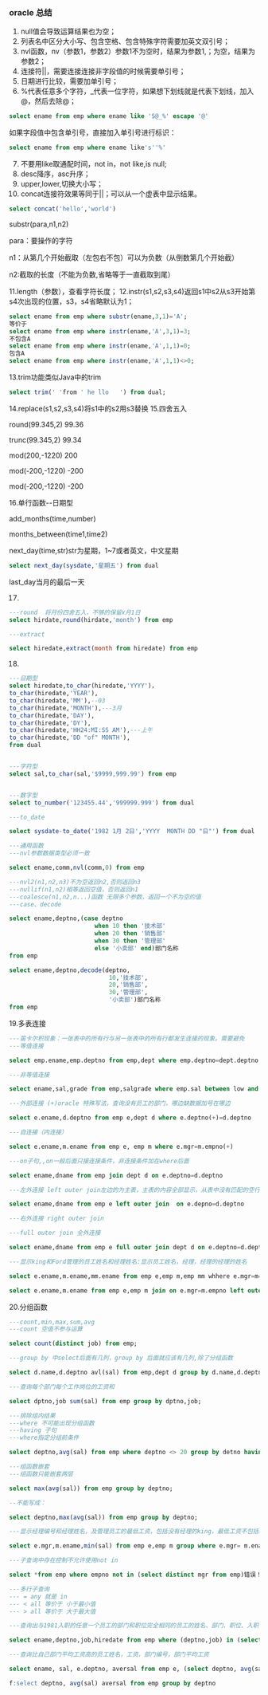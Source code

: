 ### oracle 总结

1. null值会导致运算结果也为空；
2. 列表名中区分大小写、包含空格、包含特殊字符需要加英文双引号；
3. nvl函数，nv（参数1，参数2）参数1不为空时，结果为参数1,；为空，结果为参数2；
4. 连接符||，需要连接连接非字段值的时候需要单引号；
5. 日期进行比较，需要加单引号；
6. %代表任意多个字符，_代表一位字符，如果想下划线就是代表下划线，加入@，然后去除@；
```sql
select ename from emp where ename like 'S@_%' escape '@'
```
如果字段值中包含单引号，直接加入单引号进行标识：  

```sql
select ename from emp where ename like's''%'
```
7. 不要用like取通配时间，not in，not like,is null;
8. desc降序，asc升序；
9. upper,lower,切换大小写；
10. concat连接符效果等同于||；可以从一个虚表中显示结果。

```sql
select concat('hello','world')
```
substr(para,n1,n2)

para：要操作的字符

n1：从第几个开始截取（左包右不包）可以为负数（从倒数第几个开始截）

n2:截取的长度（不能为负数,省略等于一直截取到尾）

11.length（参数），查看字符长度；
12.instr(s1,s2,s3,s4)返回s1中s2从s3开始第s4次出现的位置，s3，s4省略默认为1；


```sql
select ename from emp where substr(ename,3,1)='A';
等价于
select ename from emp where instr(ename,'A',3,1)=3;
不包含A
select ename from emp where instr(ename,'A',1,1)=0;
包含A
select ename from emp where instr(ename,'A',1,1)<>0;
```
13.trim功能类似Java中的trim

```sql
select trim(' 'from ' he llo   ') from dual;
```
14.replace(s1,s2,s3,s4)将s1中的s2用s3替换
15.四舍五入

round(99.345,2)  99.36

trunc(99.345,2)  99.34

mod(200,-1220)   200

mod(-200,-1220)  -200

mod(-200,-1220)  -200

16.单行函数--日期型

add_months(time,number)

months_between(time1,time2)

next_day(time,str)str为星期，1~7或者英文，中文星期

```sql
select next_day(sysdate,'星期五') from dual
```
last_day当月的最后一天

17.

```sql
---round  将月份四舍五入，不够的保留x月1日
select hirdate,round(hirdate,'month') from emp

---extract

select hiredate,extract(month from hiredate) from emp
```
18.

```sql
---日期型
select hiredate,to_char(hiredate,'YYYY')，
to_char(hiredate,'YEAR'),
to_char(hiredate,'MM'),--03
to_char(hiredate,'MONTH'),---3月
to_char(hiredate,'DAY'),
to_char(hiredate,'DY'),
to_char(hiredate,'HH24:MI:SS AM'),---上午
to_char(hiredate,'DD "of" MONTH'),
from dual


---字符型
select sal,to_char(sal,'$9999,999.99') from emp


---数字型
select to_number('123455.44','999999.999') from dual

---to_date

select sysdate-to_date('1982 1月 2日','YYYY  MONTH DD "日"') from dual

---通用函数
---nvl参数数据类型必须一致

select ename,comm,nvl(comm,0) from emp

---nvl2(n1,n2,n3)不为空返回n2,否则返回n3
---nullif(n1,n2)相等返回空值，否则返回n1
---coalesce(n1,n2,n...)函数 无限多个参数，返回一个不为空的值
---case、decode

select ename,deptno,(case deptno
                        when 10 then '技术部'
                        when 20 then '销售部'
                        when 30 then '管理部'
                        else '小卖部' end)部门名称
from emp

select ename,deptno,decode(deptno,
                            10,'技术部',
                            20,'销售部',
                            30,'管理部',
                            '小卖部')部门名称
from emp                            
```
19.多表连接

```sql
---笛卡尔积现象：一张表中的所有行与另一张表中的所有行都发生连接的现象。需要避免
---等值连接

select emp.ename,emp.deptno from emp,dept where emp.deptno=dept.deptno

---非等值连接

select ename,sal,grade from emp,salgrade where emp.sal between low and high;

---外部连接 (+)oracle 特殊写法，查询没有员工的部门，哪边缺数据加号在哪边

select e.ename,d.deptno from emp e,dept d where e.deptno(+)=d.deptno

---自连接（内连接）

select e.ename,m.ename from emp e, emp m where e.mgr=m.empno(+)

---on子句,,on一般后面只接连接条件，非连接条件加在where后面

select ename,dname from emp join dept d on e.deptno=d.deptno

---左外连接 left outer join左边的为主表，主表的内容全部显示，从表中没有匹配的空行显示

select ename,dname from emp e left outer join  on e.depno=d.deptno

---右外连接 right outer join

---full outer join 全外连接

select ename,dname from emp e full outer join dept d on e.deptno=d.deptno

---显示king和Ford管理的员工姓名和经理姓名:显示员工姓名，经理，经理的经理的姓名

select e.ename,m.ename,mm.ename from emp e,emp m,emp mm whhere e.mgr=m=empno and m.mgr = mm.empno(+) and m.ename in ('king','ford')

select e.ename,m.ename from emp e,emp m join on e.mgr=m.empno left outer join emp mm on m.mgr= mm.empno where m.ename in ('king','ford')
```
20.分组函数

```sql
---count,min,max,sum,avg
---count 空值不参与运算

select count(distinct job) from emp;

---group by 中select后面有几列，group by 后面就应该有几列,除了分组函数

select d.name,d.deptno avl(sal) from emp,dept d group by d.name,d.deptno ;

---查询每个部门每个工作岗位的工资和

select dptno,job sum(sal) from emp group by dptno,job;

---排除组内结果
---where 不可能出现分组函数
---having 子句
---where指定分组前条件

select deptno,avg(sal) from emp where deptno <> 20 group by detno having avg(sal) > 2000;

---组函数嵌套
---组函数只能嵌套两层

select max(avg(sal)) from emp group by deptno;

--不能写成：

select deptno,max(avg(sal)) from emp group by deptno;

---显示经理编号和经理姓名，及管理员工的最低工资，包括没有经理的king，最低工资不包括小于3000，

select e.mgr,m.ename,min(sal) from emp e,emp m group where e.mgr= m.ename (+) group by e.mgr,m.ename having min(sal) >=3000 order by desc;

---子查询中存在控制不允许使用not in

select *from emp where empno not in (select distinct mgr from emp)错误！

---多行子查询
--- = any 就是 in
--- < all 等价于 小于最小值
--- > all 等价于 大于最大值

---查询出与1981入职的任意一个员工的部门和职位完全相同的员工的姓名、部门、职位、入职日期 不包括1981入职的

select ename,deptno,job,hiredate from emp where (deptno,job) in (select deptno,job from emp where to_char(hiredate,'YYYY')='1981') AND to_char(hiredate,'YYYY') <>'1981'

---查询比自己部门平均工资高的员工姓名，工资，部门编号，部门平均工资

select ename, sal, e.deptno, aversal from emp e, (select deptno, avg(sal) aversal from emp group by deptno) f where e.deptno= f.deptno and sal > aversal;

f:select deptno, avg(sal) aversal from emp group by deptno
```
